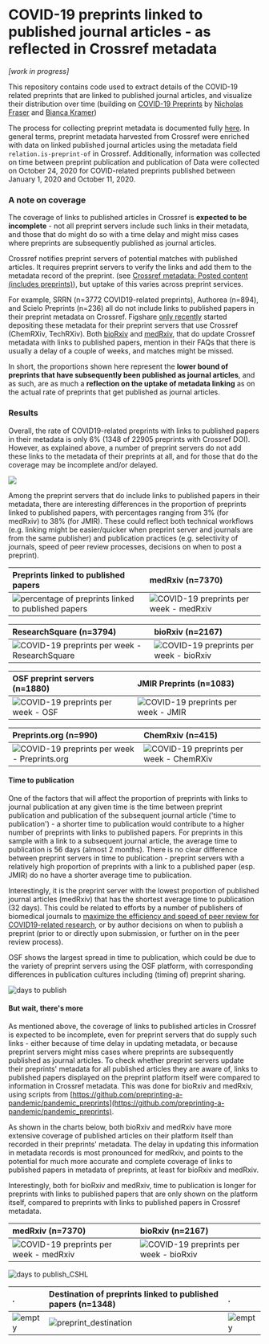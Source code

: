 # COVID-19 preprints linked to published journal articles - as reflected in Crossref metadata

*[work in progress]*

This repository contains code used to extract details of the COVID-19 related preprints that are linked to published journal articles, and visualize their distribution over time (building on [COVID-19 Preprints](https://github.com/nicholasmfraser/covid19_preprints) by [Nicholas Fraser](https://orcid.org/0000-0002-7582-6339) and [Bianca Kramer](https://orcid.org/0000-0002-5965-6560))


The process for collecting preprint metadata is documented fully [here](covid19_preprints_published.Rmd). In general terms, preprint metadata harvested from Crossref were enriched with data on linked published journal articles using the metadata field `relation.is-preprint-of` in Crossref. Additionally, information was collected on time between preprint publication and publication of Data were collected on October 24, 2020 for COVID-related preprints published between January 1, 2020 and October 11, 2020.

### A note on coverage
The coverage of links to published articles in Crossref is **expected to be incomplete** - not all preprint servers include such links in their metadata, and those that do might do so with a time delay and might miss cases where preprints are subsequently published as journal articles. 

Crossref notifies preprint servers of potential matches with published articles. It requires preprint servers to verify the links and add them to the metadata record of the preprint. 
(see [Crossref metadata: Posted content (includes preprints)](https://support.crossref.org/hc/en-us/articles/213126346-Posted-content-includes-preprints#assoc)), but uptake of this varies across preprint services.

For example, SRRN (n=3772 COVID19-related preprints), Authorea (n=894), and Scielo Preprints (n=236) all do not include links to published papers in their preprint metadata on Crossref. Figshare [only recently](https://twitter.com/figshare/status/1277516684358803461) started depositing these metadata for their preprint servers that use Crossref (ChemRXiv, TechRXiv). Both [bioRxiv](https://www.biorxiv.org/about/FAQ) and [medRxiv](https://www.medrxiv.org/about/FAQ), that do update Crossref metadata with links to published papers, mention in their FAQs that there is usually a delay of a couple of weeks, and matches might be missed. 

In short, the proportions shown here represent the **lower bound of preprints that have subsequently been published as journal articles**, and as such, are as much a **reflection on the uptake of metadata linking** as on the actual rate of preprints that get published as journal articles.

### Results

Overall, the rate of COVID19-related preprints with links to published papers in their metadata is only 6% (1348 of 22905 preprints with Crossref DOI). However, as explained above, a number of preprint servers do not add these links to the metadata of their preprints at all, and for those that do the coverage may be incomplete and/or delayed.

![](outputs/figures/preprints_published/covid19_preprints_published_week.png)


Among the preprint servers that do include links to published papers in their metadata, there are interesting differences in the proportion of preprints linked to published papers, with percentages ranging from 3% (for medRxiv) to 38% (for JMIR). These could reflect both technical workflows (e.g. linking  might be easier/quicker when preprint server and journals are from the same publisher) and publication practices (e.g. selectivity of journals, speed of peer review processes, decisions on when to post a preprint).
 

Preprints linked to published papers | medRxiv (n=7370)
:--------------------------|:----------------------------|
![percentage of preprints linked to published papers](outputs/figures/preprints_published/covid19_preprints_published_percentage.png) | ![COVID-19 preprints per week - medRxiv](outputs/figures/preprints_published/covid19_preprints_published_medRxiv_week.png)

ResearchSquare (n=3794) | bioRxiv (n=2167)
:--------------------------|:----------------------------|
![COVID-19 preprints per week - ResearchSquare](outputs/figures/preprints_published/covid19_preprints_published_Research%20Square_week.png) | ![COVID-19 preprints per week - bioRxiv](outputs/figures/preprints_published/covid19_preprints_published_bioRxiv_week.png) 

OSF preprint servers (n=1880) | JMIR Preprints (n=1083) 
:--------------------------|:----------------------------|
![COVID-19 preprints per week - OSF](outputs/figures/preprints_published/covid19_preprints_published_OSF_week.png) | ![COVID-19 preprints per week - JMIR](outputs/figures/preprints_published/covid19_preprints_published_JMIR_week.png)

Preprints.org (n=990) | ChemRxiv (n=415)
:--------------------------|:----------------------------|
![COVID-19 preprints per week - Preprints.org](outputs/figures/preprints_published/covid19_preprints_published_Preprints.org_week.png) | ![COVID-19 preprints per week - ChemRXiv](outputs/figures/preprints_published/covid19_preprints_published_ChemRxiv_week.png)


#### Time to publication

One of the factors that will affect the proportion of preprints with links to journal publication at any given time is the time between preprint publication and publication of the subsequent journal article  ('time to publication') - a shorter time to publication would contribute to a higher number of preprints with links to published papers. For preprints in this sample with a link to a subsequent journal article, the average time to publication is 56 days (almost 2 months). There is no clear difference between preprint servers in time to publication - preprint servers with a relatively high proportion of preprints with a link to a published paper (esp. JMIR) do no have a shorter average time to publication. 

Interestingly, it is the preprint server with the lowest proportion of published journal articles (medRxiv) that has the shortest average time to publication (32 days). This could be related to efforts by a number of publishers of biomedical journals to [maximize the efficiency and speed of peer review for COVID19-related research](https://oaspa.org/covid-19-publishers-open-letter-of-intent-rapid-review/), or by author decisions on when to publish a preprint (prior to or directly upon submission, or further on in the peer review process).

OSF shows the largest spread in time to publication, which could be due to the variety of preprint servers using the OSF platform, with corresponding differences in publication cultures including (timing of) preprint sharing. 

![days to publish](outputs/figures/days_to_publish/days_to_publish_sources.png)

#### But wait, there's more

As mentioned above, the coverage of links to published articles in Crossref is expected to be incomplete, even for preprint servers that do supply such links - either because of time delay in updating metadata, or because preprint servers might miss cases where preprints are subsequently published as journal articles. To check whether preprint servers update their preprints' metadata for all published articles they are aware of, links to published papers displayed on the preprint platform itself were compared to information in Crossref metadata. This was done for bioRxiv and medRxiv, using scripts from [https://github.com/preprinting-a-pandemic/pandemic_preprints](https://github.com/preprinting-a-pandemic/pandemic_preprints). 

As shown in the charts below, both bioRxiv and medRxiv have more extensive coverage of published articles on their platform itself than recorded in their preprints' metadata. The delay in updating this information in metadata records is most pronounced for medRxiv, and points to the potential for much more accurate and complete coverage of links to published papers in metadata of preprints, at least for bioRxiv and medRxiv. 

Interestingly, both for bioRxiv and medRxiv, time to publication is longer for preprints with links to published papers that are only shown on the platform itself, compared to preprints with links to published papers in Crossref metadata. 


medRxiv (n=7370) | bioRxiv (n=2167)
:--------------------------|:----------------------------|
![COVID-19 preprints per week - medRxiv](outputs/figures/CSHL_comparison/covid19_preprints_published_compare_Crossref_medRxiv_week.png) | ![COVID-19 preprints per week - bioRxiv](outputs/figures/CSHL_comparison/covid19_preprints_published_compare_Crossref_bioRxiv_week.png)

![days to publish_CSHL](outputs/figures/CSHL_comparison/days_to_publish_CSHL_comparison.png)


. | Destination of preprints linked to published papers (n=1348)|.
:----------------------------|:----------------------------|:--------------------------|
![empty](outputs/figures/destination/empty.png) | ![preprint_destination](outputs/figures/destination/covid19_preprints_destination.png) | ![empty](outputs/figures/destination/empty.png)


